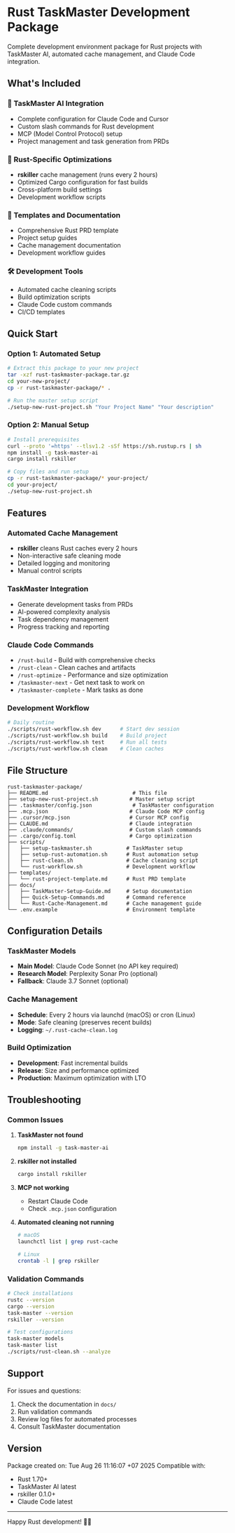 # Rust TaskMaster Development Package

Complete development environment package for Rust projects with TaskMaster AI, automated cache management, and Claude Code integration.

## What's Included

### 🤖 TaskMaster AI Integration
- Complete configuration for Claude Code and Cursor
- Custom slash commands for Rust development
- MCP (Model Control Protocol) setup
- Project management and task generation from PRDs

### 🦀 Rust-Specific Optimizations
- **rskiller** cache management (runs every 2 hours)
- Optimized Cargo configuration for fast builds
- Cross-platform build settings
- Development workflow scripts

### 📝 Templates and Documentation
- Comprehensive Rust PRD template
- Project setup guides
- Cache management documentation
- Development workflow guides

### 🛠️ Development Tools
- Automated cache cleaning scripts
- Build optimization scripts
- Claude Code custom commands
- CI/CD templates

## Quick Start

### Option 1: Automated Setup
```bash
# Extract this package to your new project
tar -xzf rust-taskmaster-package.tar.gz
cd your-new-project/
cp -r rust-taskmaster-package/* .

# Run the master setup script
./setup-new-rust-project.sh "Your Project Name" "Your description"
```

### Option 2: Manual Setup
```bash
# Install prerequisites
curl --proto '=https' --tlsv1.2 -sSf https://sh.rustup.rs | sh
npm install -g task-master-ai
cargo install rskiller

# Copy files and run setup
cp -r rust-taskmaster-package/* your-project/
cd your-project/
./setup-new-rust-project.sh
```

## Features

### Automated Cache Management
- **rskiller** cleans Rust caches every 2 hours
- Non-interactive safe cleaning mode
- Detailed logging and monitoring
- Manual control scripts

### TaskMaster Integration  
- Generate development tasks from PRDs
- AI-powered complexity analysis
- Task dependency management
- Progress tracking and reporting

### Claude Code Commands
- `/rust-build` - Build with comprehensive checks
- `/rust-clean` - Clean caches and artifacts  
- `/rust-optimize` - Performance and size optimization
- `/taskmaster-next` - Get next task to work on
- `/taskmaster-complete` - Mark tasks as done

### Development Workflow
```bash
# Daily routine
./scripts/rust-workflow.sh dev      # Start dev session
./scripts/rust-workflow.sh build    # Build project
./scripts/rust-workflow.sh test     # Run all tests
./scripts/rust-workflow.sh clean    # Clean caches
```

## File Structure

```
rust-taskmaster-package/
├── README.md                           # This file
├── setup-new-rust-project.sh          # Master setup script
├── .taskmaster/config.json             # TaskMaster configuration
├── .mcp.json                          # Claude Code MCP config
├── .cursor/mcp.json                   # Cursor MCP config
├── CLAUDE.md                          # Claude integration
├── .claude/commands/                  # Custom slash commands
├── .cargo/config.toml                 # Cargo optimization
├── scripts/
│   ├── setup-taskmaster.sh           # TaskMaster setup
│   ├── setup-rust-automation.sh      # Rust automation setup
│   ├── rust-clean.sh                 # Cache cleaning script
│   └── rust-workflow.sh              # Development workflow
├── templates/
│   └── rust-project-template.md      # Rust PRD template
├── docs/
│   ├── TaskMaster-Setup-Guide.md     # Setup documentation
│   ├── Quick-Setup-Commands.md       # Command reference
│   └── Rust-Cache-Management.md      # Cache management guide
└── .env.example                      # Environment template
```

## Configuration Details

### TaskMaster Models
- **Main Model**: Claude Code Sonnet (no API key required)
- **Research Model**: Perplexity Sonar Pro (optional)
- **Fallback**: Claude 3.7 Sonnet (optional)

### Cache Management
- **Schedule**: Every 2 hours via launchd (macOS) or cron (Linux)
- **Mode**: Safe cleaning (preserves recent builds)
- **Logging**: `~/.rust-cache-clean.log`

### Build Optimization
- **Development**: Fast incremental builds
- **Release**: Size and performance optimized
- **Production**: Maximum optimization with LTO

## Troubleshooting

### Common Issues

1. **TaskMaster not found**
   ```bash
   npm install -g task-master-ai
   ```

2. **rskiller not installed**  
   ```bash
   cargo install rskiller
   ```

3. **MCP not working**
   - Restart Claude Code
   - Check `.mcp.json` configuration

4. **Automated cleaning not running**
   ```bash
   # macOS
   launchctl list | grep rust-cache
   
   # Linux  
   crontab -l | grep rskiller
   ```

### Validation Commands

```bash
# Check installations
rustc --version
cargo --version  
task-master --version
rskiller --version

# Test configurations
task-master models
task-master list
./scripts/rust-clean.sh --analyze
```

## Support

For issues and questions:
1. Check the documentation in `docs/`
2. Run validation commands
3. Review log files for automated processes
4. Consult TaskMaster documentation

## Version

Package created on: Tue Aug 26 11:16:07 +07 2025
Compatible with:
- Rust 1.70+
- TaskMaster AI latest
- rskiller 0.1.0+
- Claude Code latest

---

Happy Rust development! 🦀✨
